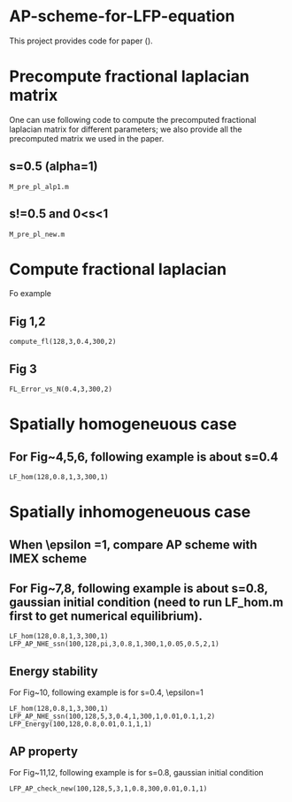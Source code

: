 # AP-scheme-for-LFP-equation
This project provides code for paper (). 
# Precompute fractional laplacian matrix
One can use following code to compute the precomputed fractional laplacian matrix for different parameters; we also provide all the precomputed matrix we used in the paper.
## s=0.5 (alpha=1)
```
M_pre_pl_alp1.m
```
## s!=0.5 and 0<s<1
```
M_pre_pl_new.m
```
# Compute fractional laplacian
Fo example
## Fig 1,2
```
compute_fl(128,3,0.4,300,2)
```
## Fig 3
```
FL_Error_vs_N(0.4,3,300,2)
```

# Spatially homogeneuous case
## For Fig~4,5,6, following example is about s=0.4
```
LF_hom(128,0.8,1,3,300,1)
```
# Spatially inhomogeneuous case
## When \epsilon =1, compare AP scheme with IMEX scheme
## For Fig~7,8, following example is about s=0.8, gaussian initial condition (need to run LF_hom.m first to get numerical equilibrium).
```
LF_hom(128,0.8,1,3,300,1)
LFP_AP_NHE_ssn(100,128,pi,3,0.8,1,300,1,0.05,0.5,2,1)
```

## Energy stability
For Fig~10, following example is for s=0.4, \epsilon=1
```
LF_hom(128,0.8,1,3,300,1)
LFP_AP_NHE_ssn(100,128,5,3,0.4,1,300,1,0.01,0.1,1,2)
LFP_Energy(100,128,0.8,0.01,0.1,1,1)
```

## AP property
For Fig~11,12, following example is for s=0.8, gaussian initial condition
```
LFP_AP_check_new(100,128,5,3,1,0.8,300,0.01,0.1,1)
```

